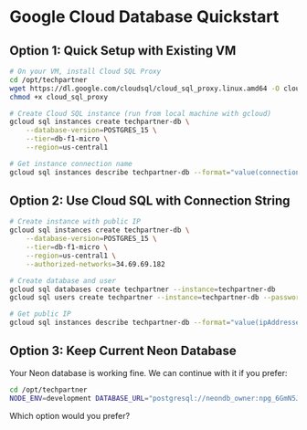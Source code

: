 # Google Cloud Database Quickstart

## Option 1: Quick Setup with Existing VM
```bash
# On your VM, install Cloud SQL Proxy
cd /opt/techpartner
wget https://dl.google.com/cloudsql/cloud_sql_proxy.linux.amd64 -O cloud_sql_proxy
chmod +x cloud_sql_proxy

# Create Cloud SQL instance (run from local machine with gcloud)
gcloud sql instances create techpartner-db \
    --database-version=POSTGRES_15 \
    --tier=db-f1-micro \
    --region=us-central1

# Get instance connection name
gcloud sql instances describe techpartner-db --format="value(connectionName)"
```

## Option 2: Use Cloud SQL with Connection String
```bash
# Create instance with public IP
gcloud sql instances create techpartner-db \
    --database-version=POSTGRES_15 \
    --tier=db-f1-micro \
    --region=us-central1 \
    --authorized-networks=34.69.69.182

# Create database and user
gcloud sql databases create techpartner --instance=techpartner-db
gcloud sql users create techpartner --instance=techpartner-db --password=TechPartner2025!

# Get public IP
gcloud sql instances describe techpartner-db --format="value(ipAddresses[0].ipAddress)"
```

## Option 3: Keep Current Neon Database
Your Neon database is working fine. We can continue with it if you prefer:
```bash
cd /opt/techpartner
NODE_ENV=development DATABASE_URL="postgresql://neondb_owner:npg_6GmN5JQnPXbg@ep-calm-snow-aev1ojm4-pooler.c-2.us-east-2.aws.neon.tech/neondb?sslmode=require&channel_binding=require" pm2 start server/index.ts --name "techpartner-database" --interpreter tsx
```

Which option would you prefer?